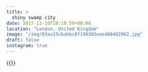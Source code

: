 ```yaml
---
title: >
  shiny swamp city
date: 2017-11-18T18:19:59+00:00
location: "London, United Kingdom"
image: "/img/03aa15cbabbc8f190303eee468482002.jpg"
draft: false
instagram: true
---
```


{{<photo src="/img/03aa15cbabbc8f190303eee468482002.jpg">}}
